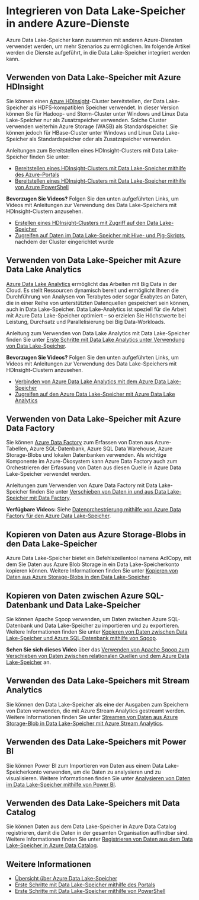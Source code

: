 <properties
   pageTitle="Integrieren von Data Lake-Speicher in andere Azure-Dienste | Azure"
   description="Erfahren Sie, wie Sie Data Lake-Speicher in andere Azure-Dienste integrieren."
   documentationCenter=""
   services="data-lake-store"
   authors="nitinme"
   manager="paulettm"
   editor="cgronlun"/>

<tags
   ms.service="data-lake-store"
   ms.devlang="na"
   ms.topic="article"
   ms.tgt_pltfrm="na"
   ms.workload="big-data"
   ms.date="05/17/2016"
   ms.author="nitinme"/>

# Integrieren von Data Lake-Speicher in andere Azure-Dienste

Azure Data Lake-Speicher kann zusammen mit anderen Azure-Diensten verwendet werden, um mehr Szenarios zu ermöglichen. Im folgende Artikel werden die Dienste aufgeführt, in die Data Lake-Speicher integriert werden kann.

## Verwenden von Data Lake-Speicher mit Azure HDInsight

Sie können einen [Azure HDInsight](https://azure.microsoft.com/documentation/learning-paths/hdinsight-self-guided-hadoop-training/)-Cluster bereitstellen, der Data Lake-Speicher als HDFS-kompatiblen Speicher verwendet. In dieser Version können Sie für Hadoop- und Storm-Cluster unter Windows und Linux Data Lake-Speicher nur als Zusatzspeicher verwenden. Solche Cluster verwenden weiterhin Azure Storage (WASB) als Standardspeicher. Sie können jedoch für HBase-Cluster unter Windows und Linux Data Lake-Speicher als Standardspeicher oder als Zusatzspeicher verwenden.

Anleitungen zum Bereitstellen eines HDInsight-Clusters mit Data Lake-Speicher finden Sie unter:

* [Bereitstellen eines HDInsight-Clusters mit Data Lake-Speicher mithilfe des Azure-Portals](data-lake-store-hdinsight-hadoop-use-portal.md)
* [Bereitstellen eines HDInsight-Clusters mit Data Lake-Speicher mithilfe von Azure PowerShell](data-lake-store-hdinsight-hadoop-use-powershell.md)

**Bevorzugen Sie Videos?** Folgen Sie den unten aufgeführten Links, um Videos mit Anleitungen zur Verwendung des Data Lake-Speichers mit HDInsight-Clustern anzusehen.

* [Erstellen eines HDInsight-Clusters mit Zugriff auf den Data Lake-Speicher](https://mix.office.com/watch/l93xri2yhtp2)
* [Zugreifen auf Daten im Data Lake-Speicher mit Hive- und Pig-Skripts](https://mix.office.com/watch/1n9g5w0fiqv1q), nachdem der Cluster eingerichtet wurde


## Verwenden von Data Lake-Speicher mit Azure Data Lake Analytics

[Azure Data Lake Analytics](../data-lake-analytics/data-lake-analytics-overview.md) ermöglicht das Arbeiten mit Big Data in der Cloud. Es stellt Ressourcen dynamisch bereit und ermöglicht Ihnen die Durchführung von Analysen von Terabytes oder sogar Exabytes an Daten, die in einer Reihe von unterstützten Datenquellen gespeichert sein können, auch in Data Lake-Speicher. Data Lake-Analytics ist speziell für die Arbeit mit Azure Data Lake-Speicher optimiert – so erzielen Sie Höchstwerte bei Leistung, Durchsatz und Parallelisierung bei Big Data-Workloads.

Anleitung zum Verwenden von Data Lake Analytics mit Data Lake-Speicher finden Sie unter [Erste Schritte mit Data Lake Analytics unter Verwendung von Data Lake-Speicher](../data-lake-analytics/data-lake-analytics-get-started-portal.md).

**Bevorzugen Sie Videos?** Folgen Sie den unten aufgeführten Links, um Videos mit Anleitungen zur Verwendung des Data Lake-Speichers mit HDInsight-Clustern anzusehen.

* [Verbinden von Azure Data Lake Analytics mit dem Azure Data Lake-Speicher](https://mix.office.com/watch/qwji0dc9rx9k)
* [Zugreifen auf den Azure Data Lake-Speicher mit Azure Data Lake Analytics](https://mix.office.com/watch/1n0s45up381a8)


## Verwenden von Data Lake-Speicher mit Azure Data Factory

Sie können [Azure Data Factory](https://azure.microsoft.com/services/data-factory/) zum Erfassen von Daten aus Azure-Tabellen, Azure SQL-Datenbank, Azure SQL Data Warehouse, Azure Storage-Blobs und lokalen Datenbanken verwenden. Als wichtige Komponente im Azure-Ökosystem kann Azure Data Factory auch zum Orchestrieren der Erfassung von Daten aus diesen Quelle in Azure Data Lake-Speicher verwendet werden.

Anleitungen zum Verwenden von Azure Data Factory mit Data Lake-Speicher finden Sie unter [Verschieben von Daten in und aus Data Lake-Speicher mit Data Factory](../data-factory/data-factory-azure-datalake-connector.md).

**Verfügbare Videos:** Siehe [Datenorchestrierung mithilfe von Azure Data Factory für den Azure Data Lake-Speicher](https://mix.office.com/watch/1oa7le7t2u4ka).

## Kopieren von Daten aus Azure Storage-Blobs in den Data Lake-Speicher

Azure Data Lake-Speicher bietet ein Befehlszeilentool namens AdlCopy, mit dem Sie Daten aus Azure Blob Storage in ein Data Lake-Speicherkonto kopieren können. Weitere Informationen finden Sie unter [Kopieren von Daten aus Azure Storage-Blobs in den Data Lake-Speicher](data-lake-store-copy-data-azure-storage-blob.md).

## Kopieren von Daten zwischen Azure SQL-Datenbank und Data Lake-Speicher

Sie können Apache Sqoop verwenden, um Daten zwischen Azure SQL-Datenbank und Data Lake-Speicher zu importieren und zu exportieren. Weitere Informationen finden Sie unter [Kopieren von Daten zwischen Data Lake-Speicher und Azure SQL-Datenbank mithilfe von Sqoop](data-lake-store-data-transfer-sql-sqoop.md).

**Sehen Sie sich dieses Video** über das [Verwenden von Apache Sqoop zum Verschieben von Daten zwischen relationalen Quellen und dem Azure Data Lake-Speicher](https://mix.office.com/watch/1butcdjxmu114) an.

## Verwenden des Data Lake-Speichers mit Stream Analytics

Sie können den Data Lake-Speicher als eine der Ausgaben zum Speichern von Daten verwenden, die mit Azure Stream Analytics gestreamt werden. Weitere Informationen finden Sie unter [Streamen von Daten aus Azure Storage-Blob in Data Lake-Speicher mit Azure Stream Analytics](data-lake-store-stream-analytics.md).

## Verwenden des Data Lake-Speichers mit Power BI

Sie können Power BI zum Importieren von Daten aus einem Data Lake-Speicherkonto verwenden, um die Daten zu analysieren und zu visualisieren. Weitere Informationen finden Sie unter [Analysieren von Daten im Data Lake-Speicher mithilfe von Power BI](data-lake-store-power-bi.md).

## Verwenden des Data Lake-Speichers mit Data Catalog

Sie können Daten aus dem Data Lake-Speicher in Azure Data Catalog registrieren, damit die Daten in der gesamten Organisation auffindbar sind. Weitere Informationen finden Sie unter [Registrieren von Daten aus dem Data Lake-Speicher in Azure Data Catalog](data-lake-store-with-data-catalog.md).


## Weitere Informationen

- [Übersicht über Azure Data Lake-Speicher](data-lake-store-overview.md)
- [Erste Schritte mit Data Lake-Speicher mithilfe des Portals](data-lake-store-get-started-portal.md)
- [Erste Schritte mit Data Lake-Speicher mithilfe von PowerShell](data-lake-store-get-started-powershell.md)  

<!---HONumber=AcomDC_0518_2016-->